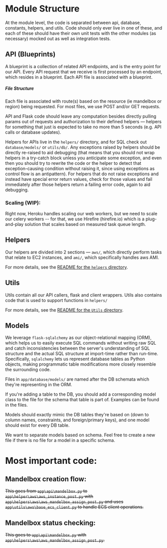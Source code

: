 # Module Structure

At the module level, the code is separated between api, database, constants, helpers, and utils. Code should only ever live in one of these, and each of these should have their own unit tests with the other modules (as necessary) mocked out as well as integration tests.

## API (Blueprints)

A blueprint is a collection of related API endpoints, and is the entry point for our API. Every API request that we receive is first processed by an endpoint, which resides in a blueprint. Each API file is associated with a blueprint.

##### File Structure

Each file is associated with route(s) based on the resource (ie mandelbox or region) being requested. For most files, we use POST and/or GET requests.

API and Flask code should leave any computation besides directly pulling params out of requests and authorization to their defined helpers — helpers for something that just is expected to take no more than 5 seconds (e.g. API calls or database updates).

Helpers for APIs live in the `helpers/` directory, and for SQL check out `database/models/` or `utils/db/`. Any exceptions raised by helpers should be directly re-raised to aid debugging (that means that you should not wrap helpers in a try-catch block unless you anticipate some exception, and even then you should try to rewrite the code or the helper to detect that exception-causing condition without raising it, since using exceptions as control flow is an antipattern). For helpers that do not raise exceptions and instead have special error return values, check for those values and fail immediately after those helpers return a failing error code, again to aid debugging.

### Scaling (WIP):

Right now, Heroku handles scaling our web workers, but we need to scale our celery workers -- for that, we use Hirefire (hirefire.io) which is a plug-and-play solution that scales based on measured task queue length.

## Helpers

Our helpers are divided into 2 sections — `aws/`, which directly perform tasks that relate to EC2 instances, and `ami/`, which specifically handles aws AMI.

For more details, see the [README for the `helpers` directory](helpers/README.md).

## Utils

Utils contain all our API callers, flask and client wrappers. Utils also contains code that is used to support functions in `helpers/`

For more details, see the [README for the `Utils` directory](utils/README.md).

## Models

We leverage `flask-sqlalchemy` as our object-relational mapping (ORM), which helps us to easily execute SQL commands without writing raw SQL and catch inconsistencies between the server's understanding of SQL structure and the actual SQL structure at import-time rather than run-time. Specifically, `sqlalchemy` lets us represent database tables as Python objects, making programmatic table modifications more closely resemble the surrounding code.

Files in `app/database/models/` are named after the DB schemata which they're representing in the ORM.

If you're adding a table to the DB, you should add a corresponding model class to the file for the schema that table is part of. Examples can be found in the files.

Models should exactly mimic the DB tables they're based on (down to column names, constraints, and foreign/primary keys), and one model should exist for every DB table.

We want to separate models based on schema. Feel free to create a new file if there is no file for a model in a specific schema.

# Most important code:

## Mandelbox creation flow:

~~This goes from `app\api\mandelbox.py` to `app\helper\aws\aws_instance_post.py`
with `app\helpers\aws\aws_mandelbox_assign_post.py` and uses `app\utils\aws\base_ecs_client.py` to handle ECS client operations.~~

## Mandelbox status checking:

~~This goes to `app\api\mandelbox.py` with `app\helpers\aws\aws_mandelbox_assign_post.py`.~~
